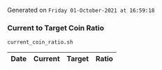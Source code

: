 Generated on `Friday 01-October-2021 at 16:59:18`

### Current to Target Coin Ratio
`current_coin_ratio.sh`

Date|Current|Target|Ratio
---|---|---|---
